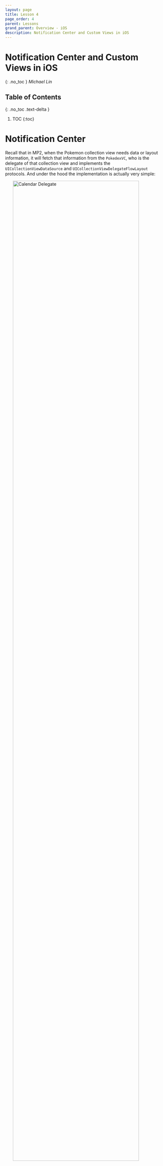 ```yaml
---
layout: page
title: Lesson 4
page_order: 4
parent: Lessons
grand_parent: Overview - iOS
description: Notification Center and Custom Views in iOS
---
```

# Notification Center and Custom Views in iOS
{: .no_toc }
*Michael Lin*

## Table of Contents
{: .no_toc .text-delta }

1. TOC
{:toc}

# Notification Center

Recall that in MP2, when the Pokemon collection view needs data or layout information, it will fetch that information from the `PokedexVC`, who is the delegate of that collection view and implements the `UICollectionViewDataSource` and `UICollectionViewDelegateFlowLayout` protocols. And under the hood the implementation is actually very simple:

<img src="/assets/images/mkcalendar-delegate.png"
    alt="Calendar Delegate"
    style="width: 90%; display: block; margin: auto;" />

The example above is very similar to the `didSelectCellAt` and `didDeselectCellAt` delegate methods we've seen in collection views. In this scenario, whenever the calendar needs to notify its delegate that the user has just selected a `Date`, it simply calls `delegate?.calendar(self, date)`. 

The delegation pattern is a simple yet powerful tool for one-to-one communication between any two objects. However, this method becomes kind of limited when one-to-more communication is needed. It is true that what can do something like this:
```swift
var delegates: [MKCalendarDelegate] = []

```
But then we realize that we need weak references to avoid retain cycle. So we'd have to use `NSPointerArray` or some kind of wrapper class like this one
```swift
var delegates: [Weak<MKCalendarDelegate>] = []

class Weak<T: AnyObject> {
    weak var val: T?
    init (val: T) { self.val = val }
}
```
and instead of calling `delegate?.calendar(self, date)`, our call would become
```swift
delegates.compactMap({ $0.val }).calendar(self, date)
```
It gets worse when we want to remove a delegate from the list. Previously, we just need to set `delegate` to `nil`. Now we have to do a reference based comparison for removal:
```swift
delegates.removeAll(where: { $0 === self })
```
The three equals (`===`) is a Swift operator that tests whether two references points to the same object instances.

There are other limitations such as when an instance is deeply encapsulated in some other code, it would become almost impossible to reach that instance and assign the delegate.

All of these mean that our old delegate method of using a protocol and a weak variable probably won't cut it: we need something more complicated. Hence the *Notification Center* was born. Provided under the Foundation framework, Notification Center is a centralized mechanism for dispatching notification to registered *observers*.

Just like using a delegate, sending and receiving notification is pretty straightforward.

```swift
NotificationCenter.default.post(name: Notification.Name("didFinishedSignIn"), object: nil)
```

This post a notification with the name `didFinishedSignIn`.

To observe this notification, you just need

```swift
NotificationCenter.addObserver(self, selector(didFinishedSignIn(_:)), name: Notification.Name("didFinishedSignIn"), object: nil)
```

Every time when somebody posts a notification with the name `Notification.Name("didFinishedSignIn")`, the objective-c function `didFinishedSignIn(_:)` will be triggered through the selector.

Now you've probably noticed in the example we typed in `"didFinishedSignIn"` twice. This is vulnerable to typo. Therefore, for type safety, it is common practice to declare the notification name as a static or instance variable of a class or struct, or simply just as an extension of `Notification.Name`. For instance

```swift
extension Notification.Name {
    static let didFinishedSignIn = Notification.Name("didFinishedSignIn")
}
```

so when we need to use the notification, we can just refer to it as `.didFinishedSignIn`

```swift
NotificationCenter.default.post(name: .didFinishedSignIn, object: nil)
```

The following video take you through a very classic use case for notification center.

<div class="video-wrapper">
<iframe src="https://www.youtube.com/embed/gSCdOv1uCQk" frameborder="0" allow="accelerometer; autoplay; clipboard-write; encrypted-media; gyroscope; picture-in-picture" allowfullscreen></iframe>
</div>

# Custom View

So far you are probably comfortable with customizing UIKit build-in views through tinkering their properties. Custom view take it one step further by subclassing and composing one of more views together into a new type of component. It allows you to encapsulate a complex view hierarchy into a single view object, which give you much greater code reusability.

<img src="/assets/images/auth-text-field.png"
    alt="Auth Text Field in MP3"
    style="width: 75%; display: block; margin: auto;" />

Above is a custom view we have in MP3 starter code, it comprises a `UILabel` and a `UITextField`. When we want to use it, all we need to do is to call the initializer, which is defined in the custom view.

```swift
AuthTextField(title: "Email:")
```

But before we can dive into how to create a custom view, we will need to learn a few basic layout concepts.

## Constraint Priority

As we mentioned in the notification center video, every constraint is associated with a *priority*. By default, the constraints you define have the maximum priority of *required*. 

<img src="/assets/images/constraint-priority-xcode.png"
    alt="Constraint Priority in Xcode"
    style="width: 100%; display: block; margin: auto;" />

Notice the `@1000` at the end of each constraint on the left. It is the *raw value* of the priority of that constraint, which is a `Float` number ranging from 0 to 1000. Constraints with a priority of 1000 are the ones that are required. Anything below 1000 means the constraint is optional.

This is also where constraint conflicts occur: it happens when Auto Layout cannot satisfy all *required* constraints simultaneously. Conversely, for constraints with less than required priority level, it can break without triggering a conflict.

As you've seen in the notification center demo, optional constraints are a powerful tool for creating flexible UI. One thing I always like to do is to think of them as springs. They will push or pull the UI towards their defined length or position, and will give way to other constraints with higher priority, which allows you to specify the order of which different parts of the UI extend or compress.

To set the priority of a constraint, use the [`priority`](https://developer.apple.com/documentation/uikit/nslayoutconstraint/1526946-priority) variable defined under `NSLayoutConstraint`

```swift
bottomInsetConstraint.priority = .init(rawValue: 700)
```

Although you can manually create a priority using its initializer and raw value, more often we will choose from one of the predefined values such as `.defaultHigh`, which has a priority of 750.

```swift
bottomInsetConstraint.priority = .defaultHigh
```

## Intrinsic Content Size

From the previous demos and projects, you might discover that we don't always have to use constraints to define the size of a view.

<img src="/assets/images/mp3-ios-signin.png"
    alt="MP3 iOS Sign In Screen"
    style="width: 60%; display: block; margin: auto;" />

For example in the MP3 starter code, we didn't define the height of any of the controls. Yet the views still automatically extends to fit their content. This is because some views like labels and buttons have a natural size which can be inferred from their current content. This is referred to as their *intrinsic content size*. It tells Auto Layout what is its preferred size based on the current content. For example, a button’s preferred size is the size of its title plus a small padding on each side.

<img src="/assets/images/intrinsic-content-size.png"
    alt="Intrinsic Content Size for Common Controls"
    style="width: 90%; display: block; margin: auto;" />

You can override the default computation of a view's intrinsic content size

```swift
override var intrinsicContentSize: CGSize {
    // Calculate w and h
    return CGSize(width: w, height: h)
}
```

Then call [`invalidateIntrinsicContentSize()`](https://developer.apple.com/documentation/uikit/uiview/1622457-invalidateintrinsiccontentsize) whenever something changes that affects the intrinsic content size. The method will notify Auto Layout to recalculate the frame based on the new content size.

## Content Hugging and Compression Resistance

Behind the scene, intrinsic content size are translated into two pairs of optional inequality constraints known as *content hugging* and *compression resistance*.

```text
view.height >= intrinsicContentSize.height @750
view.width >= intrinsicContentSize.width @750

view.height <= intrinsicContentSize.height @250
view.width <= intrinsicContentSize.width @250
```

The two compression resistance constraints have the priority `defaultHigh` at 750, whereas the content hugging constraints have priority of `defaultLow` at 250. Intuitively, this means that it's easier to stretch a view than it is to shrink it, which is what you want most of the time.

You can set the priority of any of the four constraints using the [`setContentCompressionResistancePriority(_:for:)`](https://developer.apple.com/documentation/uikit/uiview/1622526-setcontentcompressionresistancep) and [`setContentHuggingPriority(_:for:)`](https://developer.apple.com/documentation/uikit/uiview/1622485-setcontenthuggingpriority) methods. For example

```swift
view.setContentCompressionResistancePriority(.init(rawValue: 749), for: .vertical)
```

This sets the view's compression resistance priority to be slightly below others', so when Auto Layout is solving for the constraint system, it will be the first one to collapse.

Understanding these concepts can help you leverage the layout process and is crucial to creating a highly robust and reusable views.

## Creating a Custom View

Custom views are created through subclassing an existing view. It could be any known `UIView` subclass such as the build-in controls like `UILabel` or `UIButton`, container views `UIStackView`, or even another custom view you defined. We will use the `AuthTextField` from MP3 starter as our example.

```swift
final class AuthTextField: UIView { ... }

AuthTextField(title: "Email:")
```

<img src="/assets/images/auth-text-field.png"
    alt="Auth Text Field in MP3"
    style="width: 75%; display: block; margin: auto;" />

<div class="video-wrapper">
<iframe src="https://www.youtube.com/embed/BIJTImv60Bc" frameborder="0" allow="accelerometer; autoplay; clipboard-write; encrypted-media; gyroscope; picture-in-picture" allowfullscreen></iframe>
</div>
